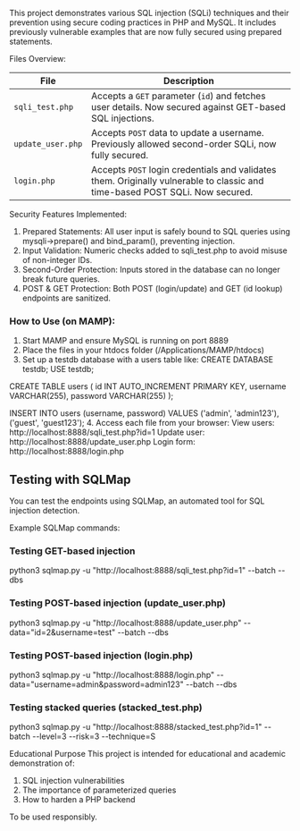 This project demonstrates various SQL injection (SQLi) techniques and their prevention using secure coding practices in PHP and MySQL.
It includes previously vulnerable examples that are now fully secured using prepared statements.

Files Overview:

| File              | Description                                                                                                                  |
| ----------------- | ---------------------------------------------------------------------------------------------------------------------------- |
| `sqli_test.php`   | Accepts a `GET` parameter (`id`) and fetches user details. Now secured against GET-based SQL injections.                     |
| `update_user.php` | Accepts `POST` data to update a username. Previously allowed second-order SQLi, now fully secured.                           |
| `login.php`       | Accepts `POST` login credentials and validates them. Originally vulnerable to classic and time-based POST SQLi. Now secured. |


Security Features Implemented: 
1. Prepared Statements: All user input is safely bound to SQL queries using mysqli->prepare() and bind_param(), preventing injection.
2. Input Validation: Numeric checks added to sqli_test.php to avoid misuse of non-integer IDs.
3. Second-Order Protection: Inputs stored in the database can no longer break future queries.
4. POST & GET Protection: Both POST (login/update) and GET (id lookup) endpoints are sanitized.

### How to Use (on MAMP):
1. Start MAMP and ensure MySQL is running on port 8889
2. Place the files in your htdocs folder (/Applications/MAMP/htdocs)
3. Set up a testdb database with a users table like:
CREATE DATABASE testdb;
USE testdb;

CREATE TABLE users (
  id INT AUTO_INCREMENT PRIMARY KEY,
  username VARCHAR(255),
  password VARCHAR(255)
);

INSERT INTO users (username, password) VALUES ('admin', 'admin123'), ('guest', 'guest123');
4. Access each file from your browser:
View users: http://localhost:8888/sqli_test.php?id=1
Update user: http://localhost:8888/update_user.php
Login form: http://localhost:8888/login.php

## Testing with SQLMap
You can test the endpoints using SQLMap, an automated tool for SQL injection detection.

Example SQLMap commands:
### Testing GET-based injection
python3 sqlmap.py -u "http://localhost:8888/sqli_test.php?id=1" --batch --dbs

### Testing POST-based injection (update_user.php)
python3 sqlmap.py -u "http://localhost:8888/update_user.php" --data="id=2&username=test" --batch --dbs

### Testing POST-based injection (login.php)
python3 sqlmap.py -u "http://localhost:8888/login.php" --data="username=admin&password=admin123" --batch --dbs

### Testing stacked queries (stacked_test.php)
python3 sqlmap.py -u "http://localhost:8888/stacked_test.php?id=1" --batch --level=3 --risk=3 --technique=S


Educational Purpose
This project is intended for educational and academic demonstration of:
1. SQL injection vulnerabilities
2. The importance of parameterized queries
3. How to harden a PHP backend

To be used responsibly.

